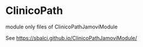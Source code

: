 # ClinicoPath

module only files of ClinicoPathJamoviModule

See https://sbalci.github.io/ClinicoPathJamoviModule/
